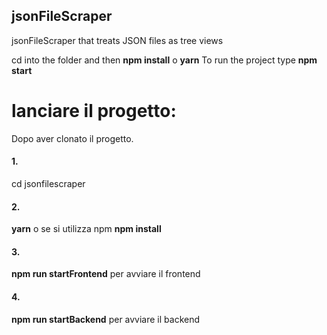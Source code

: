 ## jsonFileScraper
jsonFileScraper that treats JSON files as tree views

cd into the folder and then <b>npm install</b> o <b>yarn</b>
To run the project type <b>npm start</b>
# lanciare il progetto:
Dopo aver clonato il progetto.
<h4>1.</h4>cd jsonfilescraper
<h4>2.</h4><b>yarn</b> o se si utilizza npm <b>npm install</b>
<h4>3.</h4><b>npm run startFrontend</b> per avviare il frontend
<h4>4.</h4><b>npm run startBackend</b> per avviare il backend

